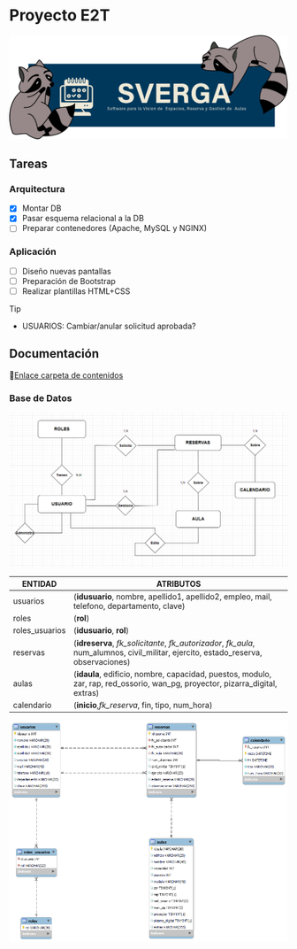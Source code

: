 # Proyecto E2T
![SVERGA](https://github.com/CIS-TIC/Proyecto/blob/main/Recursos/pedrosverga.png)
## Tareas
### Arquitectura
- [X] Montar DB
- [X] Pasar esquema relacional a la DB
- [ ] Preparar contenedores (Apache, MySQL y NGINX)
### Aplicación
- [ ] Diseño nuevas pantallas
- [ ] Preparación de Bootstrap
- [ ] Realizar plantillas HTML+CSS

>[!TIP]
>+ USUARIOS: Cambiar/anular solicitud aprobada?
## Documentación
:link:[Enlace carpeta de contenidos](https://1drv.ms/f/s!Aixurhs-zJm9bmkndDmPo6mAk1Q?e=WchtPc)
### Base de Datos
![Esquema DB](https://github.com/CIS-TIC/Proyecto/blob/main/Recursos/E-R%20SVERGA%205.0%20.PNG)


| ENTIDAD | ATRIBUTOS |
| --- | --- |
| usuarios | (**idusuario**, nombre, apellido1, apellido2, empleo, mail, telefono, departamento, clave) |
| roles | (**rol**) |
| roles_usuarios | (**idusuario**, **rol**) |
| reservas | (**idreserva**, *fk_solicitante*, *fk_autorizador*, *fk_aula*, num_alumnos, civil_militar, ejercito, estado_reserva, observaciones) |
| aulas | (**idaula**, edificio, nombre, capacidad, puestos, modulo, zar, rap, red_ossorio, wan_pg, proyector, pizarra_digital, extras) |
| calendario | (**inicio**,*fk_reserva*, fin, tipo, num_hora) |



![Diseño final DB](https://github.com/CIS-TIC/Proyecto/blob/main/Recursos/RELACIONAL%20SVERGA%205.0.png)


